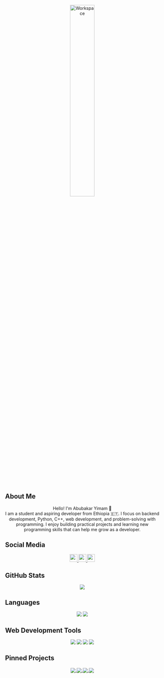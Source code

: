 <p align="center">
  <a href="https://github.com/sp-xd">
    <img src="https://github.com/SP-XD/SP-XD/blob/main/images/dev-working_rounded.gif?raw=true" 
         alt="Workspace" width="40%"/>
  </a>
</p>

## About Me
<p align="center">
Hello! I'm Abubakar Yimam 👋<br>
I am a student and aspiring developer from Ethiopia 🇪🇹. I focus on backend development, Python, C++, web development, and problem-solving with programming. I enjoy building practical projects and learning new programming skills that can help me grow as a developer.
</p>

## Social Media
<p align="center">
  <a href="https://www.linkedin.com/in/abubakar-yimam-aa9a06382/">
    <img src="https://img.shields.io/badge/-LinkedIn-blue?style=for-the-badge&logo=Linkedin&logoColor=white" height=25>
  </a>
  <a href="https://mail.google.com/mail/?view=cm&fs=1&to=abubakaryimam37@gmail.com">
    <img src="https://img.shields.io/badge/-Gmail-c14438?style=for-the-badge&logo=Gmail&logoColor=white" height=25>
  </a>
  <a href="https://t.me/abu_789z">
    <img src="https://img.shields.io/badge/-Telegram-0088cc?style=for-the-badge&logo=Telegram&logoColor=white" height=25>
  </a>
</p>

## GitHub Stats
<p align="center">  
  <img align="center" src="https://github-readme-stats.vercel.app/api?username=AbubakarYimam&show_icons=true&theme=radical">
</p>

## Languages
<p align="center">
  <img src="https://img.shields.io/badge/python%20-%2314354C.svg?&style=for-the-badge&logo=python&logoColor=white"/> 
  <img src="https://img.shields.io/badge/c++%20-%2300599C.svg?&style=for-the-badge&logo=c%2B%2B&logoColor=white"/> 
</p>

## Web Development Tools
<p align="center">
  <img src="https://img.shields.io/badge/html5%20-%23E34F26.svg?&style=for-the-badge&logo=html5&logoColor=white"/> 
  <img src="https://img.shields.io/badge/css3%20-%231572B6.svg?&style=for-the-badge&logo=css3&logoColor=white"/> 
  <img src="https://img.shields.io/badge/git%20-%23F05033.svg?&style=for-the-badge&logo=git&logoColor=white"/> 
  <img src="https://img.shields.io/badge/github%20-%23121011.svg?&style=for-the-badge&logo=github&logoColor=white"/>
</p>

## Pinned Projects
<p align="center">
  <a href="https://github.com/YOUR-USERNAME/PROJECT1">
    <img align="center" src="https://github-readme-stats.vercel.app/api/pin/?username=YOUR-USERNAME&repo=PROJECT1&theme=radical" />
  </a>
  <a href="https://github.com/YOUR-USERNAME/PROJECT2">
    <img align="center" src="https://github-readme-stats.vercel.app/api/pin/?username=YOUR-USERNAME&repo=PROJECT2&theme=radical" />
  </a>
  <a href="https://github.com/YOUR-USERNAME/PROJECT3">
    <img align="center" src="https://github-readme-stats.vercel.app/api/pin/?username=YOUR-USERNAME&repo=PROJECT3&theme=radical" />
  </a>
  <a href="https://github.com/YOUR-USERNAME/PROJECT4">
    <img align="center" src="https://github-readme-stats.vercel.app/api/pin/?username=YOUR-USERNAME&repo=PROJECT4&theme=radical" />
  </a>
</p>
